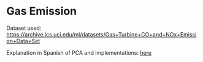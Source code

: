 # Gas Emission
Dataset used: https://archive.ics.uci.edu/ml/datasets/Gas+Turbine+CO+and+NOx+Emission+Data+Set

Explanation in Spanish of PCA and implementations: [here](https://github.com/Prashant-JT/GasEmission/blob/master/Informe/Informe.pdf)

